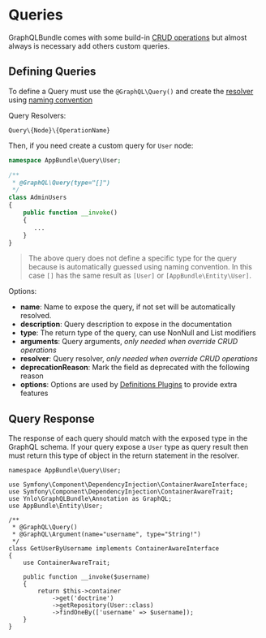 # Queries

GraphQLBundle comes with some build-in [CRUD operations](../02_Crud_Operations/00_Overview.md) 
but almost always is necessary add others custom queries.

## Defining Queries

To define a Query must use the `@GraphQL\Query()` and create the [resolver](../08_Reference/03_Resolvers.md) using [naming convention](../08_Reference/02_Naming_Conventions.md)

Query Resolvers:
 
 `Query\{Node}\{OperationName}`
 
Then, if you need create a custom query for `User` node:

````php
namespace AppBundle\Query\User;

/**
 * @GraphQL\Query(type="[]")
 */
class AdminUsers
{
    public function __invoke()
    {
       ...
    }
}
````
> The above query does not define a specific type for 
the query because is automatically guessed using naming convention.
In this case `[]` has the same result as `[User]` or `[AppBundle\Entity\User]`.

Options:
- **name**: Name to expose the query, if not set will be automatically resolved.
- **description**: Query description to expose in the documentation
- **type**: The return type of the query, can use NonNull and List modifiers
- **arguments**: Query arguments, *only needed when override CRUD operations*
- **resolver**: Query resolver, *only needed when override CRUD operations*
- **deprecationReason**: Mark the field as deprecated with the following reason
- **options**: Options are used by [Definitions Plugins](../07_Advanced/99_Definitions_Plugins.md) to provide extra features
 
## Query Response

The response of each query should match with the exposed type in the GraphQL schema. 
If your query expose a `User` type as query result then must return this type of object in the return statement in the resolver.

````
namespace AppBundle\Query\User;

use Symfony\Component\DependencyInjection\ContainerAwareInterface;
use Symfony\Component\DependencyInjection\ContainerAwareTrait;
use Ynlo\GraphQLBundle\Annotation as GraphQL;
use AppBundle\Entity\User;

/**
 * @GraphQL\Query()
 * @GraphQL\Argument(name="username", type="String!")
 */
class GetUserByUsername implements ContainerAwareInterface
{
    use ContainerAwareTrait;

    public function __invoke($username)
    {
        return $this->container
            ->get('doctrine')
            ->getRepository(User::class)
            ->findOneBy(['username' => $username]);
    }
}
````
